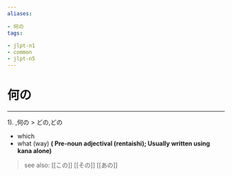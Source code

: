 ```yaml
---
aliases:
    
- 何の
tags:
    
- jlpt-n1
- common
- jlpt-n5
---
```


# 何の
---
1).
,何の > どの,どの

- which
- what (way)
**( Pre-noun adjectival (rentaishi); Usually written using kana alone)**
> see also:  [[この]] [[その]] [[あの]]
            